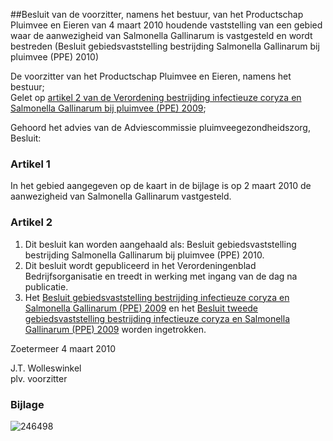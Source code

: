 <meta http-equiv='Content-Type' content='text/html; charset=utf-8' />

##Besluit van de voorzitter, namens het bestuur, van het Productschap Pluimvee en Eieren van 4 maart 2010 houdende vaststelling van een gebied waar de aanwezigheid van Salmonella Gallinarum is vastgesteld en wordt bestreden (Besluit gebiedsvaststelling bestrijding Salmonella Gallinarum bij pluimvee (PPE) 2010)

De voorzitter van het Productschap Pluimvee en Eieren, namens het bestuur;  
Gelet op [artikel 2 van de Verordening bestrijding infectieuze coryza en Salmonella Gallinarum bij pluimvee (PPE) 2009](../../../../../../../../../../pbo/verordening/bestrijding/infectieuze/coryza/en/salmonella/gallinarum/bij/etc/BWBR0027187/README.md);

Gehoord het advies van de Adviescommissie pluimveegezondheidszorg,
Besluit:    

### Artikel  1  

In het gebied aangegeven op de kaart in de bijlage is op 2 maart 2010 de aanwezigheid van Salmonella Gallinarum vastgesteld.  

### Artikel  2  

1.  Dit besluit kan worden aangehaald als: Besluit gebiedsvaststelling bestrijding Salmonella Gallinarum bij pluimvee (PPE) 2010.   
2.  Dit besluit wordt gepubliceerd in het Verordeningenblad Bedrijfsorganisatie en treedt in werking met ingang van de dag na publicatie.   
3.  Het [Besluit gebiedsvaststelling bestrijding infectieuze coryza en Salmonella Gallinarum (PPE) 2009](../../../../../../../../../../pbo/besluit/gebiedsvaststelling/bestrijding/infectieuze/coryza/en/salmonella/etc/BWBR0027202/README.md) en het [Besluit tweede gebiedsvaststelling bestrijding infectieuze coryza en Salmonella Gallinarum (PPE) 2009](../../../../../../../../../../pbo/besluit/tweede/gebiedsvaststelling/bestrijding/infectieuze/coryza/en/etc/BWBR0027241/README.md) worden ingetrokken.   

Zoetermeer 
4 maart 2010   

J.T. Wolleswinkel  
plv. voorzitter   

### Bijlage  

![246498](http://wetten.overheid.nl/Illustration/246498)

